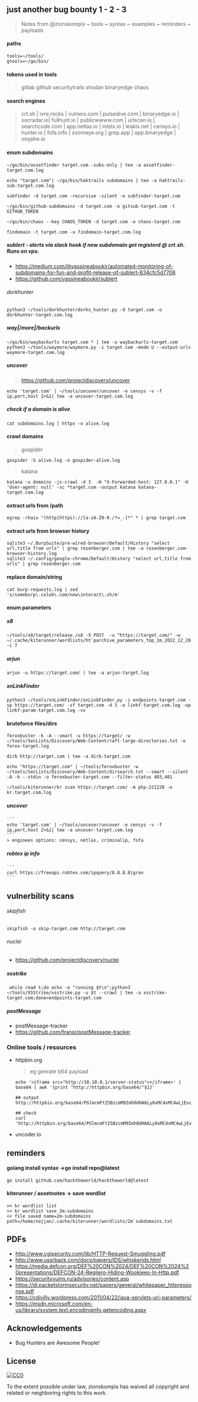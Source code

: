 
## just another bug bounty 1 - 2 - 3 
> Notes from @zionskompis ~ tools ~ syntax ~ examples ~ reminders ~ payloads

#### paths
```
tools=~/tools/
gtools=~/go/bin/
```

#### tokens used in tools
> gitlab
> github 
> securitytrails
> shodan 
> binaryedge
> chaos


#### search engines 
> crt.sh | ivre.rocks | vulners.com | pulsedive.com | binaryedge.io | socradar.io| fullhunt.io | publicwwww.com | urlscan.io | searchcode.com | app.netlas.io | intelx.io | leakix.net | censys.io | hunter.io | fofa.info | zoomeye.org | grep.app | app.binaryedge | onyphe.io





#### enum subdomains
```
~/go/bin/assetfinder target.com -subs-only | tee -a assetfinder-target.com.log

echo "target.com"| ~/go/bin/haktrails subdomains | tee -a haktrails-sub-target.com.log

subfinder -d target.com -recursive -silent -o subfinder-target.com

~/go/bin/github-subdomains -d target.com -o gitsub-target.com -t GITHUB_TOKEN

~/go/bin/chaos --key CHAOS_TOKEN -d target.com -o chaos-target.com

findomain -t target.com -u findomain-target.com.log
```
##### sublert - alerts via slack hook if new subdomain get registerd @ crt.sh. Runs on vps.
- https://medium.com/@yassineaboukir/automated-monitoring-of-subdomains-for-fun-and-profit-release-of-sublert-634cfc5d7708
- https://github.com/yassineaboukir/sublert

###### dorkhunter
```
python3 ~/tools/dorkhunter/dorks_hunter.py -d target.com -o dorkhunter-target.com.log
```
##### way|/more|/backurls
```
~/go/bin/waybackurls target.com * | tee -a waybackurls-target.com
python3 ~/tools/waymore/waymore.py -i target.com -mode U --output-urls waymore-target.com.log
```
##### uncover
> https://github.com/projectdiscovery/uncover
```
echo 'target.com' | ~/tools/uncover/uncover -e censys -v -f ip,port,host 2>&1| tee -a uncover-target.com.log
```

##### check if a domain is alive
```
cat subdomains.log | httpx -o alive.log
```
#### crawl domains
> gospider
```
gospider -S alive.log -o gospider-alive.log
```
> katana
```
katana -u domains -js-crawl -d 3  -H "X-Forwarded-host: 127.0.0.1" -H 'User-agent: null' -sc *target.com -output katana katana-target.com.log
```

#### extract urls from /path 
```
egrep -rhaio "(http|https)://[a-zA-Z0-9./?=_-]*" * | grep target.com
```

#### extract urls from browser history
```
sqlite3 ~/.BurpSuite/pre-wired-browser/Default/History "select url,title from urls" | grep rosenberger.com | tee -a rosenberger.com-browser-history.log
sqlite3 ~/.config/google-chrome/Default/History "select url,title from urls" | grep rosenberger.com
```

#### replace domain/string
```
cat burp-requests.log | sed 's/someburp\.colob\.com/new\interact\.sh/m'
```
#### enum parameters 
##### x8
```
~/tools/x8/target/release./x8 -X POST  -u "https://target.com/" -w ~/.cache/kiterunner/wordlists/ht`parchive_parameters_top_1m_2022_12_28.txt -c 7
```
##### arjun
```
arjun -u https://target.com/ | tee -a arjun-target.log
```

##### xnLinkFinder
```
python3 ~/tools/xnLinkFinder/xnLinkFinder.py -i endpoints-target.com -sp https://target.com/ -sf target.com -d 3 -o linkf-target.com.log -op linkf-param-target.com.log -vv
```

#### bruteforce files/dirs
```
feroxbuster -k -A --smart -u https://target/ -w ~/tools/SecLists/Discovery/Web-Content/raft-large-directories.txt -o ferox-target.log

dirb http://target.com | tee -a dirb-target.com

echo "https://target.com" | ~/tools/feroxbuster -w ~/tools/SecLists/Discovery/Web-Content/dirsearch.txt --smart --silent -A -k --stdin -o feroxbuster-target.com --filter-status 403,401

~/tools/kiterunner/kr scan https://target.com/ -A php-221228 -o kr.target.com.log
```

##### uncover
    ```
    echo 'target.com' | ~/tools/uncover/uncover -e censys -v -f ip,port,host 2>&1| tee -a uncover-target.com.log
    ```
    > enginees options: censys, netlas, criminalip, fofa

##### robtex ip info 
    ```
    curl https://freeapi.robtex.com/ipquery/8.8.8.8|gron
    ```
## vulnerbility scans

###### skipfish
```
skipfish -o skip-target.com http://target.com
```

###### nuclei
- https://github.com/projectdiscovery/nuclei

##### xsstrike 
```
 while read t;do echo -e "running $t\n";python3 ~/tools/XSStrike/xsstrike.py -u $t --crawl | tee -a xsstrike-target.com;done<endpoints-target.com
```

##### postMessage

- postMessage-tracker
- https://github.com/fransr/postMessage-tracker



### Online tools / resources
- httpbin.org 
    > eg genrate b64 payload 
    ```
    echo '<iframe src="http://10.10.0.1/server-status"></iframe>' | base64 | awk '{print "http://httpbin.org/base64/"$1}'
    
    ## output
    http://httpbin.org/base64/PGlmcmFtZSBzcmM9Imh0dHA6Ly8xMC4xMC4wLjEvc2VydmVyLXN0YXR1cyI+PC9pZnJhbWU+Cg==
    
    ## check 
    curl 'http://httpbin.org/base64/PGlmcmFtZSBzcmM9Imh0dHA6Ly8xMC4xMC4wLjEvc2VydmVyLXN0YXR1cyI+PC9pZnJhbWU+Cg=='
    ```

- uncoder.io

## reminders
#### golang install syntax ->go install repo@latest 
```go install github.com/hacktheworld/hacktheworld@latest ```

#### kiterunner / assetnotes -> save wordlist 
```
>> kr wordlist list
>> kr wordlist save 2m-subdomains
<< file saved name=2m-subdomains path=/home/nojjan/.cache/kiterunner/wordlists/2m`subdomains.txt
```

## PDFs

- http://www.cgisecurity.com/lib/HTTP-Request-Smuggling.pdf
- http://www.ussrback.com/docs/papers/IDS/whiskerids.html
- https://media.defcon.org/DEF%20CON%2024/DEF%20CON%2024%20presentations/DEFCON-24-Regilero-Hiding-Wookiees-In-Http.pdf
- https://securityvulns.ru/advisories/content.asp
- https://dl.packetstormsecurity.net/papers/general/whitepaper_httpresponse.pdf
- https://cdivilly.wordpress.com/2011/04/22/java-servlets-uri-parameters/
- https://msdn.microsoft.com/en-us/library/system.text.encodinginfo.getencoding.aspx


## Acknowledgements
 - Bug Hunters are Awesome People! 
 
 
## License

[![CC0](https://mirrors.creativecommons.org/presskit/buttons/88x31/svg/cc-zero.svg)](https://creativecommons.org/publicdomain/zero/1.0)

To the extent possible under law, zionskompis has waived all copyright and
related or neighboring rights to this work.

